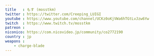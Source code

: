 ```yaml
---
title   : もす (mosstkm)
twitter : https://twitter.com/Creeping_LUIGI
youtube : https://www.youtube.com/channel/UCKz0oKjVWa6hTGtLvJzw6Yw
twitch  : https://www.twitch.tv/mosstkm
patreon :
niconico: https://com.nicovideo.jp/community/co2772190
country : jp
weapons :
    - charge-blade
---
```

